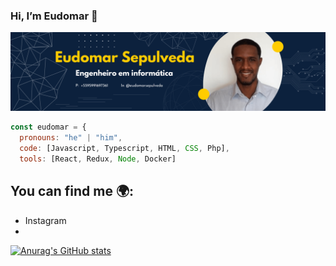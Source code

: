 ### Hi, I’m Eudomar 👋

![me](https://github.com/seudomar/seudomar/blob/main/banner-link.png)

```javascript
const eudomar = {
  pronouns: "he" | "him",
  code: [Javascript, Typescript, HTML, CSS, Php],
  tools: [React, Redux, Node, Docker]
```

## You can find me :earth_africa::

- Instagram
-
[![Anurag's GitHub stats](https://github-readme-stats.vercel.app/api?username=seudomar)](https://github.com/anuraghazra/github-readme-stats)
